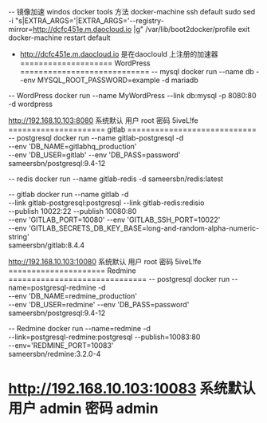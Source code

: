 
-- 镜像加速 windos  docker tools 方法
docker-machine ssh default
sudo sed -i "s|EXTRA_ARGS='|EXTRA_ARGS='--registry-mirror=http://dcfc451e.m.daocloud.io |g" /var/lib/boot2docker/profile
exit
docker-machine restart default 


* http://dcfc451e.m.daocloud.io 是在daoclould 上注册的加速器
==================== WordPress ============================
-- mysql
docker run --name db --env MYSQL_ROOT_PASSWORD=example -d mariadb

-- WordPress
docker run --name MyWordPress --link db:mysql -p 8080:80 -d wordpress

http://192.168.10.103:8080
系统默认 用户 root 密码 5iveL!fe
===================== gitlab ============================
-- postgresql
docker run --name gitlab-postgresql -d \
 --env 'DB_NAME=gitlabhq_production' \
 --env 'DB_USER=gitlab' --env 'DB_PASS=password' \
 sameersbn/postgresql:9.4-12

-- redis
docker run --name gitlab-redis -d sameersbn/redis:latest

-- gitlab 
docker run --name gitlab -d \
 --link gitlab-postgresql:postgresql --link gitlab-redis:redisio \
 --publish 10022:22 --publish 10080:80 \
 --env 'GITLAB_PORT=10080' --env 'GITLAB_SSH_PORT=10022' \
 --env 'GITLAB_SECRETS_DB_KEY_BASE=long-and-random-alpha-numeric-string' \
 sameersbn/gitlab:8.4.4


http://192.168.10.103:10080
系统默认 用户 root 密码 5iveL!fe
===================== Redmine ==============================
-- postgresql
docker run --name=postgresql-redmine -d \
 --env 'DB_NAME=redmine_production' \
 --env 'DB_USER=redmine' --env 'DB_PASS=password' \
 sameersbn/postgresql:9.4-12

-- Redmine 
docker run --name=redmine -d \
 --link=postgresql-redmine:postgresql --publish=10083:80 \
 --env='REDMINE_PORT=10083' \
 sameersbn/redmine:3.2.0-4

http://192.168.10.103:10083
系统默认 用户 admin 密码 admin
==========================================================
